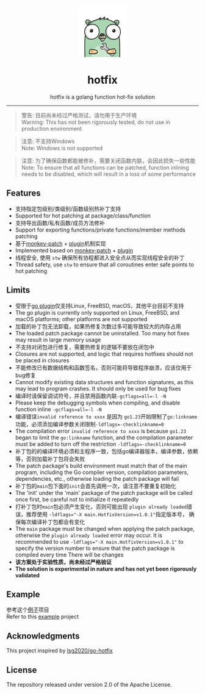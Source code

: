 <div align="center" style="text-align: center">
<img src="logo.png" alt="go-hotfix" width="128px"/>
<h1>hotfix</h1>
<p>hotfix is a golang function hot-fix solution</p>
<hr/>
</div>


> 警告: 目前尚未经过严格测试，请勿用于生产环境  
> Warning: This has not been rigorously tested, do not use in production environment

> 注意: 不支持Windows  
> Note: Windows is not supported

> 注意: 为了确保函数都能被修补，需要关闭函数内联，会因此损失一些性能  
> Note: To ensure that all functions can be patched, function inlining needs to be disabled, which will result in a loss of some performance

## Features
* 支持指定包级别/类级别/函数级别热补丁支持
* Supported for hot patching at package/class/function
* 支持导出函数/私有函数/成员方法修补
* Support for exporting functions/private functions/member methods patching
* 基于[monkey-patch](https://github.com/brahma-adshonor/gohook) + [plugin](https://pkg.go.dev/plugin)机制实现
* Implemented based on [monkey-patch](https://github.com/brahma-adshonor/gohook) + [plugin](https://pkg.go.dev/plugin)
* 线程安全, 使用 `stw` 确保所有协程都进入安全点从而实现线程安全的补丁
* Thread safety, use `stw` to ensure that all coroutines enter safe points to hot patching

## Limits
* 受限于[go plugin](https://pkg.go.dev/plugin)仅支持Linux, FreeBSD, macOS，其他平台目前不支持
* The go plugin is currently only supported on Linux, FreeBSD, and macOS platforms; other platforms are not supported
* 加载的补丁包无法卸载，如果热修复次数过多可能导致较大的内存占用
* The loaded patch package cannot be uninstalled. Too many hot fixes may result in large memory usage
* 不支持对闭包进行修复，需要热修复的逻辑不要放在闭包中
* Closures are not supported, and logic that requires hotfixes should not be placed in closures
* 不能修改已有数据结构和函数签名，否则可能将导致程序崩溃，应该仅用于bug修复
* Cannot modify existing data structures and function signatures, as this may lead to program crashes. It should only be used for bug fixes
* 编译时请保留调试符号，并且禁用函数内联`-gcflags=all=-l -N`
* Please keep the debugging symbols when compiling, and disable function inline `-gcflags=all=-l -N`
* 编译错误`invalid reference to xxxx` 是因为 `go1.23`开始限制了`go:linkname`功能，必须添加编译参数关闭限制`-ldflags=-checklinkname=0`
* The compilation error `invalid reference to xxxx` is because `go1.23` began to limit the `go:linkname` function, and the compilation parameter must be added to turn off the restriction `-ldflags=-checklinkname=0`
* 补丁包的的编译环境必须和主程序一致，包括go编译器版本，编译参数，依赖等，否则加载补丁包将会失败
* The patch package's build environment must match that of the main program, including the Go compiler version, compilation parameters, dependencies, etc., otherwise loading the patch package will fail
* 补丁包的`main`包下面的`init`会首先调用一次，请注意不要重复初始化
* The 'init' under the 'main' package of the patch package will be called once first, be careful not to initialize it repeatedly
* 打补丁包时`main`包必须产生变化，否则可能出现 `plugin already loaded`错误，推荐使用 `-ldflags="-X main.HotfixVersion=v1.0.1"`指定版本号， 确保每次编译补丁包都会有变化
* The `main` package must be changed when applying the patch package, otherwise the `plugin already loaded` error may occur. It is recommended to use `-ldflags="-X main.HotfixVersion=v1.0.1"` to specify the version number to ensure that the patch package is compiled every time There will be changes
* **该方案处于实验性质，尚未经过严格验证**
* **The solution is experimental in nature and has not yet been rigorously validated**

## Example

参考这个[例子](./example/webapp)项目  
Refer to this [example](./example/webapp) project


## Acknowledgments
This project inspired by <a href="https://github.com/lsg2020/go-hotfix">lsg2020/go-hotfix</a>

## License

The repository released under version 2.0 of the Apache License.